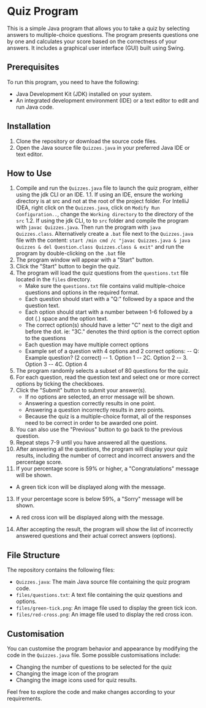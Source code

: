 # Quiz Program

This is a simple Java program that allows you to take a quiz by selecting answers to multiple-choice questions. The program presents questions one by one and calculates your score based on the correctness of your answers. It includes a graphical user interface (GUI) built using Swing.

## Prerequisites

To run this program, you need to have the following:

- Java Development Kit (JDK) installed on your system.
- An integrated development environment (IDE) or a text editor to edit and run Java code.

## Installation

1. Clone the repository or download the source code files.
2. Open the Java source file `Quizzes.java` in your preferred Java IDE or text editor.

## How to Use

1. Compile and run the `Quizzes.java` file to launch the quiz program, either using the jdk CLI or an IDE. 
1.1. If using an IDE, ensure the working directory is at src and not at the root of the project folder. For IntelliJ IDEA, right click on the `Quizzes.java`, click on `Modify Run Configuration..`, change the `Working directory` to the directory of the `src`
1.2. If using the jdk CLI, to to `src` folder and compile the program with `javac Quizzes.java`. Then run the program with `java Quizzes.class`. Alternatively create a `.bat` file next to the `Quizzes.java` file with the content: `start /min cmd /c "javac Quizzes.java & java Quizzes & del Question.class Quizzes.class & exit"` and run the program by double-clicking on the `.bat` file
3. The program window will appear with a "Start" button.
4. Click the "Start" button to begin the quiz.
5. The program will load the quiz questions from the `questions.txt` file located in the `files` directory.
   - Make sure the `questions.txt` file contains valid multiple-choice questions and options in the required format.
   - Each question should start with a "Q:" followed by a space and the question text.
   - Each option should start with a number between 1-6 followed by a dot (.) space and the option text.
   - The correct option(s) should have a letter "C" next to the digit and before the dot. ie: "3C." denotes the third option is the correct option to the questions
   - Each question may have multiple correct options
   - Example set of a question with 4 options and 2 correct options:
   -- Q: Example question? (2 correct)
   -- 1. Option 1
   -- 2C. Option 2
   -- 3. Option 3
   -- 4C. Option 4
6. The program randomly selects a subset of 80 questions for the quiz.
7. For each question, read the question text and select one or more correct options by ticking the checkboxes.
8. Click the "Submit" button to submit your answer(s).
   - If no options are selected, an error message will be shown.
   - Answering a question correctly results in one point.
   - Answering a question incorrectly results in zero points.
   - Because the quiz is a multiple-choice format, all of the responses need to be correct in order to be awarded one point.
9. You can also use the "Previous" button to go back to the previous question.
10. Repeat steps 7-9 until you have answered all the questions.
11. After answering all the questions, the program will display your quiz results, including the number of correct and incorrect answers and the percentage score.
12. If your percentage score is 59% or higher, a "Congratulations" message will be shown.
   - A green tick icon will be displayed along with the message.
13. If your percentage score is below 59%, a "Sorry" message will be shown.
   - A red cross icon will be displayed along with the message.
14. After accepting the result, the program will show the list of incorrectly answered questions and their actual correct answers (options).

## File Structure

The repository contains the following files:

- `Quizzes.java`: The main Java source file containing the quiz program code.
- `files/questions.txt`: A text file containing the quiz questions and options.
- `files/green-tick.png`: An image file used to display the green tick icon.
- `files/red-cross.png`: An image file used to display the red cross icon.

## Customisation

You can customise the program behavior and appearance by modifying the code in the `Quizzes.java` file. Some possible customisations include:

- Changing the number of questions to be selected for the quiz
- Changing the image icon of the program
- Changing the image icons used for quiz results.

Feel free to explore the code and make changes according to your requirements.
